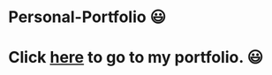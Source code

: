 # Personal-Portfolio 😃

# Click [here](https://mouadhx04.github.io/Mouadh_Amemri/) to go to my portfolio. 😃
